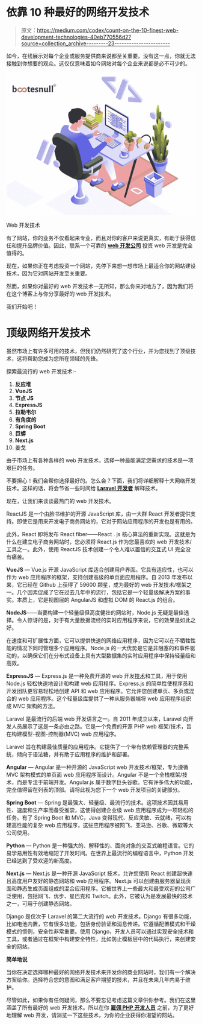 # 依靠 10 种最好的网络开发技术

> 原文：<https://medium.com/codex/count-on-the-10-finest-web-development-technologies-40eb770556d2?source=collection_archive---------23----------------------->

如今，在线展示对每个企业或服务提供商来说都至关重要。没有这一点，你就无法接触到你想要的观众。这仅仅意味着如今网站对每个企业来说都是必不可少的。

![](img/9494ede635fb290251a85db8b2bbeb3b.png)

Web 开发技术

有了网站，你的业务不仅看起来专业，而且对你的客户来说更真实，有助于获得信任和提升品牌价值。因此，联系一个可靠的 [**web 开发公司**](https://bootesnull.com/web-development-company/) 投资 web 开发是完全值得的。

现在，如果你正在考虑投资一个网站，先停下来想一想市场上最适合你的网站建设技术，因为它对网站开发至关重要。

然而，如果你对最好的 web 开发技术一无所知，那么你来对地方了，因为我们将在这个博客上与你分享最好的 web 开发技术。

我们开始吧！

# **顶级网络开发技术**

虽然市场上有许多可用的技术，但我们仍然研究了这个行业，并为您找到了顶级技术，这将帮助您成为您所在领域的先锋。

探索最流行的 web 开发技术:-

1.  **反应堆**
2.  **VueJS**
3.  **节点 JS**
4.  **ExpressJS**
5.  **拉勒韦尔**
6.  **有角度的**
7.  **Spring Boot**
8.  **巨蟒**
9.  **Next.js**
10.  姜戈

由于市场上有各种各样的 web 开发技术，选择一种最能满足您需求的技术是一项艰巨的任务。

不要担心！我们会帮你选择最好的。怎么会？下面，我们将详细解释十大网络开发技术。这样的话，将会节省一些时间给 [**Laravel 开发者**](https://bootesnull.com/hire-developers/hire-laravel-developers/) 解释技术。

现在，让我们来谈谈最热门的 web 开发技术。

ReactJS 是一个由脸书维护的开源 JavaScript 库，由一大群 React 开发者提供支持。即使它是用来开发电子商务网站的，它对于网站应用程序的开发也是有用的。

此外，React 即将发布 React fiber——React . js 核心算法的重新实现。这就是为什么在建立电子商务网站时，您必须将 React.js 作为您最喜欢的 web 开发技术/工具之一。此外，使用 ReactJS 技术创建一个令人难以置信的交互式 UI 完全没有痛苦。

**VueJS** — Vue.js 开源 JavaScript 库适合创建用户界面。它具有适应性，也可以作为 web 应用程序的框架，支持创建高级的单页面应用程序。自 2013 年发布以来，它已经在 Github 上获得了 59600 颗星，成为最好的 web 开发技术/框架之一。几个因素促成了它在过去几年中的流行，包括它是一个轻量级解决方案的事实。本质上，它是视图层的 AngularJS 和虚拟 DOM 的 React.js 的组合。

**NodeJS**——当要构建一个轻量级但高度健壮的网站时，Node.js 无疑是最佳选择。令人惊讶的是，对于有大量数据流经的实时应用程序来说，它的效果是如此之好。

在速度和可扩展性方面，它可以提供快速的网络应用程序，因为它可以在不牺牲性能的情况下同时管理多个应用程序。Node.js 的一大优势是它是非阻塞的和事件驱动的，以确保它们在分布式设备上具有大型数据集的实时应用程序中保持轻量级和高效。

**ExpressJS** — Express.js 是一种免费开源的 web 开发[技术](https://digibharata.com/category/technology/)和工具，用于使用 Node.js 轻松快速地设计和构建 web 应用程序。Express.js 的简单性使程序员和开发团队更容易轻松地创建 API 和 web 应用程序。它允许您创建单页、多页或混合的 web 应用程序。这个轻量级库提供了一种从服务器端将 web 应用程序组织成 MVC 架构的方法。

Laravel 是最流行的后端 web 开发语言之一。自 2011 年成立以来，Laravel 向开发人员展示了这是一条必由之路。它是一个免费的开源 PHP web 框架/技术，旨在构建模型-视图-控制器(MVC) web 应用程序。

Laravel 旨在构建最佳质量的应用程序。它提供了一个带有依赖管理器的完整系统，倾向于语法糖，并有助于应用程序的维护和部署。

**Angular** — Angular 是一种开源的 JavaScript web 开发技术/框架，专为遵循 MVC 架构模式的单页面 web 应用程序而设计。Angular 不是一个全栈框架/技术，而是专注于前端开发。Angular.js 属于数字巨头谷歌。它有许多伟大的功能，完全值得留在列表的顶部。请将此视为您下一个 web 开发项目的关键部分。

**Spring Boot** — Spring 是最强大、轻量级、最流行的技术。这项技术因其易用性、速度和生产率而备受推崇，这使得创建企业级 web 应用程序成为一项轻松的任务。有了 Spring Boot 和 MVC，Java 变得现代、反应灵敏、云就绪，可以构建高性能的复杂 web 应用程序，这些应用程序被网飞、亚马逊、谷歌、微软等大公司使用。

**Python** — Python 是一种强大的、解释性的、面向对象的交互式编程语言。它的易学易用性有效地缩短了开发时间。在世界上最流行的编程语言中，Python 开发已经达到了受欢迎的新高度。

**Next.js** — Next.js 是一种开源 JavaScript 技术，允许您使用 React 创建超快速且高度用户友好的静态网站和 web 应用程序。Next.js 可以创建由服务器呈现页面和静态生成页面组成的混合应用程序。它被世界上一些最大和最受欢迎的公司广泛使用，包括网飞、优步、星巴克和 Twitch。此外，它被认为是发展最快的技术之一，可用于创建静态网站。

Django 是仅次于 Laravel 的第二大流行的 web 开发技术。Django 有很多功能，比如电池内置，它有很多功能，包括身份验证和消息传递。它遵循配置模式和干燥模式的惯例，安全性非常重要。使用 Django，开发人员可以通过实现安全技术和工具，或者通过在框架中构建安全特性，比如防止模板层中的代码执行，来创建安全的网站。

**简单地说**

当你在决定选择哪种最好的网络开发技术来开发你的商业网站时，我们有一个解决方案给你。选择符合您的意图和满足客户期望的技术，并且在未来几年内易于维护。

尽管如此，如果你有任何疑问，那么不要忘记考虑这篇文章供你参考。我们在这里涵盖了所有最好的 web 开发技术。所以在你 [**雇佣 PHP 开发人员**](https://bootesnull.com/hire-developers/hire-php-developers/) 之前，为了更好地理解 web 开发，请浏览一下这些技术，为你的企业获得你渴望的网站。